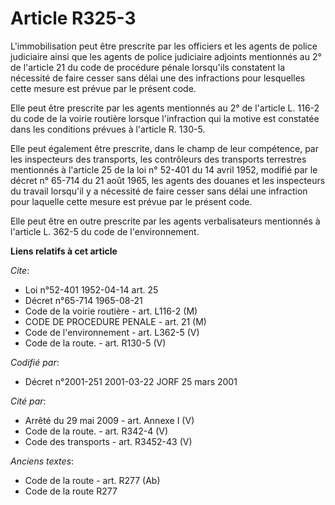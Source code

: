 # Article R325-3

L'immobilisation peut être prescrite par les officiers et les agents de police judiciaire ainsi que les agents de police
judiciaire adjoints mentionnés au 2° de l'article 21 du code de procédure pénale lorsqu'ils constatent la nécessité de faire
cesser sans délai une des infractions pour lesquelles cette mesure est prévue par le présent code.

Elle peut être prescrite par les agents mentionnés au 2° de l'article L. 116-2 du code de la voirie routière lorsque
l'infraction qui la motive est constatée dans les conditions prévues à l'article R. 130-5.

Elle peut également être prescrite, dans le champ de leur compétence, par les inspecteurs des transports, les contrôleurs des
transports terrestres mentionnés à l'article 25 de la loi n° 52-401 du 14 avril 1952, modifié par le décret n° 65-714 du 21
août 1965, les agents des douanes et les inspecteurs du travail lorsqu'il y a nécessité de faire cesser sans délai une
infraction pour laquelle cette mesure est prévue par le présent code.

Elle peut être en outre prescrite par les agents verbalisateurs mentionnés à l'article L. 362-5 du code de l'environnement.

**Liens relatifs à cet article**

_Cite_:

  - Loi n°52-401 1952-04-14 art. 25
  - Décret n°65-714 1965-08-21
  - Code de la voirie routière - art. L116-2 (M)
  - CODE DE PROCEDURE PENALE - art. 21 (M)
  - Code de l'environnement - art. L362-5 (V)
  - Code de la route. - art. R130-5 (V)

_Codifié par_:

  - Décret n°2001-251 2001-03-22 JORF 25 mars 2001

_Cité par_:

  - Arrêté du 29 mai 2009 - art. Annexe I (V)
  - Code de la route. - art. R342-4 (V)
  - Code des transports - art. R3452-43 (V)

_Anciens textes_:

  - Code de la route - art. R277 (Ab)
  - Code de la route R277
